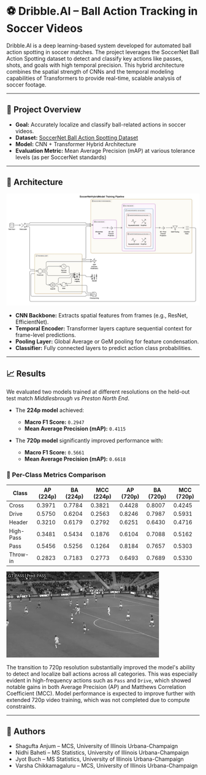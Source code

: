 # ⚽ Dribble.AI – Ball Action Tracking in Soccer Videos

Dribble.AI is a deep learning-based system developed for automated ball action spotting in soccer matches. The project leverages the SoccerNet Ball Action Spotting dataset to detect and classify key actions like passes, shots, and goals with high temporal precision. This hybrid architecture combines the spatial strength of CNNs and the temporal modeling capabilities of Transformers to provide real-time, scalable analysis of soccer footage.

---

## 📌 Project Overview

- **Goal:** Accurately localize and classify ball-related actions in soccer videos.
- **Dataset:** [SoccerNet Ball Action Spotting Dataset](https://www.soccer-net.org/tasks/ball-action-spotting)
- **Model:** CNN + Transformer Hybrid Architecture
- **Evaluation Metric:** Mean Average Precision (mAP) at various tolerance levels (as per SoccerNet standards)

---

## 🧠 Architecture 
![System Architecture](Images/system_architecture.jpeg)

- **CNN Backbone:** Extracts spatial features from frames (e.g., ResNet, EfficientNet).
- **Temporal Encoder:** Transformer layers capture sequential context for frame-level predictions.
- **Pooling Layer:** Global Average or GeM pooling for feature condensation.
- **Classifier:** Fully connected layers to predict action class probabilities.

---

## 📈 Results

We evaluated two models trained at different resolutions on the held-out test match *Middlesbrough vs Preston North End*.

- The **224p model** achieved:  
  - **Macro F1 Score:** `0.2947`  
  - **Mean Average Precision (mAP):** `0.4115`  

- The **720p model** significantly improved performance with:  
  - **Macro F1 Score:** `0.5661`  
  - **Mean Average Precision (mAP):** `0.6618`  

### 🔬 Per-Class Metrics Comparison

| Class      | AP (224p) | BA (224p) | MCC (224p) | AP (720p) | BA (720p) | MCC (720p) |
|------------|-----------|-----------|------------|-----------|-----------|------------|
| Cross      | 0.3971    | 0.7784    | 0.3821     | 0.4428    | 0.8007    | 0.4245     |
| Drive      | 0.5750    | 0.6204    | 0.2563     | 0.8246    | 0.7987    | 0.5931     |
| Header     | 0.3210    | 0.6179    | 0.2792     | 0.6251    | 0.6430    | 0.4716     |
| High-Pass  | 0.3481    | 0.5434    | 0.1876     | 0.6104    | 0.7088    | 0.5162     |
| Pass       | 0.5456    | 0.5256    | 0.1264     | 0.8184    | 0.7657    | 0.5303     |
| Throw-in   | 0.2823    | 0.7183    | 0.2773     | 0.6493    | 0.7689    | 0.5330     |

![Prediction Demo](Images/prediction_demo.gif)

The transition to 720p resolution substantially improved the model's ability to detect and localize ball actions across all categories. This was especially evident in high-frequency actions such as `Pass` and `Drive`, which showed notable gains in both Average Precision (AP) and Matthews Correlation Coefficient (MCC). Model performance is expected to improve further with extended 720p video training, which was not completed due to compute constraints.

--- 

## 👥 Authors
- Shagufta Anjum – MCS, University of Illinois Urbana-Champaign
- Nidhi Baheti – MS Statistics, University of Illinois Urbana-Champaign
- Jyot Buch – MS Statistics, University of Illinois Urbana-Champaign
- Varsha Chikkamagaluru – MCS, University of Illinois Urbana-Champaign
